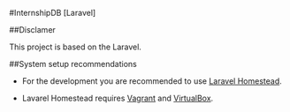 #InternshipDB [Laravel]

##Disclamer

 This project is based on the Laravel.

##System setup recommendations

  * For the development you are recommended to use [Laravel Homestead](https://github.com/laravel/homestead).

  * Lavarel Homestead requires [Vagrant](https://www.vagrantup.com/) and [VirtualBox](https://www.virtualbox.org).
